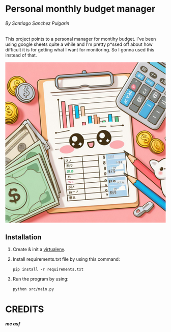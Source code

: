 # Personal monthly budget manager
###### By Santiago Sanchez Pulgarin

This project points to a personal manager for montlhy budget. I've been using google sheets quite a while and I'm pretty p*ssed off about how difficult it is for getting what I want for monitoring. So I gonna used this instead of that.

![Monthly budget kawaii image](images/monthly_budget.png)

## Installation

1. Create & init a [virtualenv](https://www.freecodecamp.org/news/how-to-setup-virtual-environments-in-python/).
2. Install requirements.txt file by using this command:

    `pip install -r requirements.txt`

3. Run the program by using:

    `python src/main.py`


# CREDITS

##### me asf